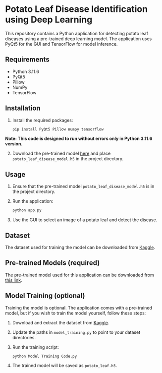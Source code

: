 # Potato Leaf Disease Identification using Deep Learning

This repository contains a Python application for detecting potato leaf diseases using a pre-trained deep learning model. The application uses PyQt5 for the GUI and TensorFlow for model inference. 

## Requirements

- Python 3.11.6
- PyQt5
- Pillow
- NumPy
- TensorFlow

## Installation

1. Install the required packages:
    ```bash
    pip install PyQt5 Pillow numpy tensorflow
    ```
**Note: This code is designed to run without errors only in Python 3.11.6 version.**

2. Download the pre-trained model [here](https://drive.google.com/drive/folders/1sWTD2RgQHXCxLnaZD2C6RQqrQDZKbfHC?usp=sharing) and place `potato_leaf_disease_model.h5` in the project directory.

## Usage

1. Ensure that the pre-trained model `potato_leaf_disease_model.h5` is in the project directory.

2. Run the application:
    ```bash
    python app.py
    ```

3. Use the GUI to select an image of a potato leaf and detect the disease.

## Dataset

The dataset used for training the model can be downloaded from [Kaggle](https://www.kaggle.com/datasets/arjuntejaswi/plant-village). 

## Pre-trained Models (required)

The pre-trained model used for this application can be downloaded from [this link](https://drive.google.com/uc?id=your_pretrained_model_link).

## Model Training (optional)

Training the model is optional. The application comes with a pre-trained model, but if you wish to train the model yourself, follow these steps:

1. Download and extract the dataset from [Kaggle](https://www.kaggle.com/datasets/arjuntejaswi/plant-village).

2. Update the paths in `model_training.py` to point to your dataset directories.

3. Run the training script:
    ```bash
    python Model Training Code.py
    ```

4. The trained model will be saved as `potato_leaf.h5`.

